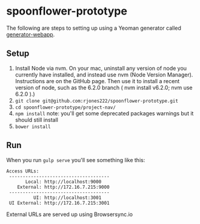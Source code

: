 # spoonflower-prototype

The following are steps to setting up using a Yeoman generator called [generator-webapp](https://github.com/yeoman/generator-webapp). 

## Setup

1. Install Node via nvm. On your mac, uninstall any version of node you currently have installed, and instead use nvm (Node Version Manager). Instructions are on the GitHub page. Then use it to install a recent version of
node, such as the 6.2.0 branch ( nvm	install	v6.2.0;	nvm	use	6.2.0 ).)
2. `git clone git@github.com:rjones222/spoonflower-prototype.git`
3. `cd spoonflower-prototype/project-nav/`
4. `npm install` note: you'll get some deprecated packages warnings but it should still install
5. `bower install`

## Run

When you run `gulp serve` you'll see something like this:

```
Access URLs:
 -------------------------------------
       Local: http://localhost:9000
    External: http://172.16.7.215:9000
 -------------------------------------
          UI: http://localhost:3001
 UI External: http://172.16.7.215:3001
 ```
 
 External URLs are served up using Browsersync.io



